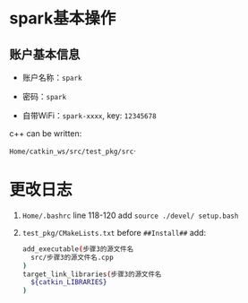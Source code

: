 # spark基本操作

## 账户基本信息

* 账户名称：`spark`
* 密码：`spark`



* 自带WiFi：`spark-xxxx`, key: `12345678`



c++ can be written:

`Home/catkin_ws/src/test_pkg/src`·







# 更改日志

1. `Home/.bashrc` line 118-120 add `source ./devel/ setup.bash`

2. `test_pkg/CMakeLists.txt` before `##Install##` add:

   ```bash
   add_executable(步骤3的源文件名
     src/步骤3的源文件名.cpp
   )
   target_link_libraries(步骤3的源文件名
     ${catkin_LIBRARIES}
   )
   ```

   